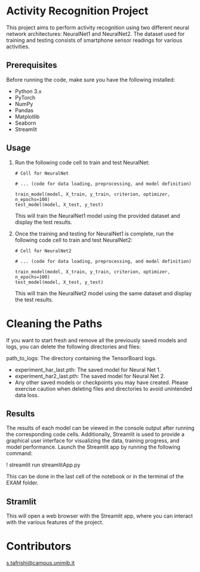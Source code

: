 # Activity Recognition Project

This project aims to perform activity recognition using two different neural network architectures: NeuralNet1 and NeuralNet2. The dataset used for training and testing consists of smartphone sensor readings for various activities.

## Prerequisites

Before running the code, make sure you have the following installed:

- Python 3.x
- PyTorch
- NumPy
- Pandas
- Matplotlib
- Seaborn
- Streamlit

## Usage

1. Run the following code cell to train and test NeuralNet:

    ```
    # Cell for NeuralNet

    # ... (code for data loading, preprocessing, and model definition)

    train_model(model, X_train, y_train, criterion, optimizer, n_epochs=100)
    test_model(model, X_test, y_test)
    ```

    This will train the NeuralNet1 model using the provided dataset and display the test results.

2. Once the training and testing for NeuralNet1 is complete, run the following code cell to train and test NeuralNet2:

    ```
    # Cell for NeuralNet2

    # ... (code for data loading, preprocessing, and model definition)

    train_model(model, X_train, y_train, criterion, optimizer, n_epochs=100)
    test_model(model, X_test, y_test)
    ```

    This will train the NeuralNet2 model using the same dataset and display the test results.

# Cleaning the Paths
If you want to start fresh and remove all the previously saved models and logs, you can delete the following directories and files:

path_to_logs: The directory containing the TensorBoard logs.
* experiment_har_last.pth: The saved model for Neural Net 1.
* experiment_har2_last.pth: The saved model for Neural Net 2.
* Any other saved models or checkpoints you may have created.
Please exercise caution when deleting files and directories to avoid unintended data loss.

## Results

The results of each model can be viewed in the console output after running the corresponding code cells. Additionally, Streamlit is used to provide a graphical user interface for visualizing the data, training progress, and model performance. Launch the Streamlit app by running the following command:

! streamlit run streamlitApp.py 

This can be done in the last cell of the notebook or in the terminal of the EXAM folder.

## Stramlit

This will open a web browser with the Streamlit app, where you can interact with the various features of the project.


# Contributors

s.tafrishi@campus.unimib.it

